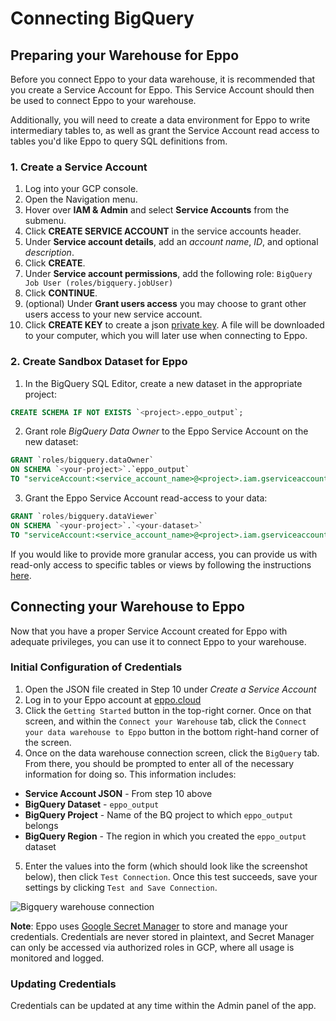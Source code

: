 # Connecting BigQuery

## Preparing your Warehouse for Eppo

Before you connect Eppo to your data warehouse, it is recommended that you create a Service Account for Eppo. This Service Account should then be used to connect Eppo to your warehouse.

Additionally, you will need to create a data environment for Eppo to write intermediary tables to, as well as grant the Service Account read access to tables you'd like Eppo to query SQL definitions from.

### 1. Create a Service Account

1. Log into your GCP console.
2. Open the Navigation menu.
3. Hover over **IAM & Admin** and select **Service Accounts** from the submenu.
4. Click **CREATE SERVICE ACCOUNT** in the service accounts header.
5. Under **Service account details**, add an _account name_, _ID_, and optional _description_.
6. Click **CREATE**.
7. Under **Service account permissions**, add the following role: `BigQuery Job User (roles/bigquery.jobUser)`
8. Click **CONTINUE**.
9. (optional) Under **Grant users access** you may choose to grant other users access to your new service account.
10. Click **CREATE KEY** to create a json [private key](https://cloud.google.com/iam/docs/creating-managing-service-account-keys).
    A file will be downloaded to your computer, which you will later use when connecting to
    Eppo.

### 2. Create Sandbox Dataset for Eppo

1. In the BigQuery SQL Editor, create a new dataset in the appropriate project:

```sql
CREATE SCHEMA IF NOT EXISTS `<project>.eppo_output`;
```

2. Grant role _BigQuery Data Owner_ to the Eppo Service Account on the new dataset:

```sql
GRANT `roles/bigquery.dataOwner`
ON SCHEMA `<your-project>`.`eppo_output`
TO "serviceAccount:<service_account_name>@<project>.iam.gserviceaccount.com";
```

3. Grant the Eppo Service Account read-access to your data:

```sql
GRANT `roles/bigquery.dataViewer`
ON SCHEMA `<your-project>`.`<your-dataset>`
TO "serviceAccount:<service_account_name>@<project>.iam.gserviceaccount.com";
```

If you would like to provide more granular access, you can provide us with read-only access to specific tables or views by following the instructions [here](https://cloud.google.com/bigquery/docs/table-access-controls-intro).

## Connecting your Warehouse to Eppo

Now that you have a proper Service Account created for Eppo with adequate privileges, you can use it to connect Eppo to your warehouse.

### Initial Configuration of Credentials

1. Open the JSON file created in Step 10 under _Create a Service Account_
2. Log in to your Eppo account at [eppo.cloud](https://eppo.cloud/)
3. Click the `Getting Started` button in the top-right corner. Once on that screen, and within the `Connect your Warehouse` tab, click the `Connect your data warehouse to Eppo` button in the bottom right-hand corner of the screen.
4. Once on the data warehouse connection screen, click the `BigQuery` tab. From there, you should be prompted to enter all of the necessary information for doing so. This information includes:

- **Service Account JSON** - From step 10 above
- **BigQuery Dataset** - `eppo_output`
- **BigQuery Project** - Name of the BQ project to which `eppo_output` belongs
- **BigQuery Region** - The region in which you created the `eppo_output` dataset

5. Enter the values into the form (which should look like the screenshot below), then click `Test Connection`. Once this test succeeds, save your settings by clicking `Test and Save Connection`.

![Bigquery warehouse connection](/img/connecting-data/bigquery_connection.png)

**Note**: Eppo uses [Google Secret Manager](https://cloud.google.com/secret-manager) to store and manage your credentials. Credentials are never stored in plaintext, and Secret Manager can only be accessed via authorized roles in GCP, where all usage is monitored and logged.

### Updating Credentials

Credentials can be updated at any time within the Admin panel of the app.
